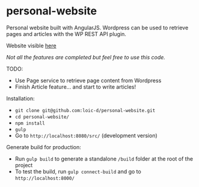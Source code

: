 # personal-website

Personal website built with AngularJS. Wordpress can be used to retrieve pages and articles with the WP REST API plugin.

Website visible [here](http://www.loic-delaubier.com)

_Not all the features are completed but feel free to use this code._

TODO:
* Use Page service to retrieve page content from Wordpress
* Finish Article feature... and start to write articles!

Installation:
* `git clone git@github.com:loic-d/personal-website.git`
* `cd personal-website/`
* `npm install`
* `gulp`
* Go to `http://localhost:8080/src/` (development version)

Generate build for production:
* Run `gulp build` to generate a standalone `/build` folder at the root of the project
* To test the build, run `gulp connect-build` and go to `http://localhost:8000/`
